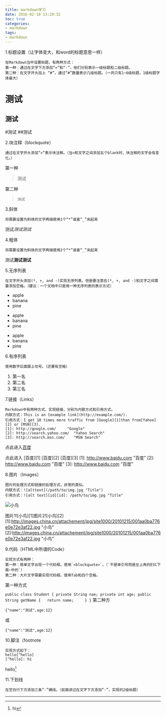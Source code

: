 ```yaml
---
title: markdown学习
date: 2016-02-18 13:29:32
toc: true
categories:
- markdown
tags:
- markdown
---
```

1.标题设置（让字体变大，和word的标题意思一样）

    在Markdown当中设置标题，有两种方式：
    第一种：通过在文字下方添加“=”和“-”，他们分别表示一级标题和二级标题。
    第二种：在文字开头加上 “#”，通过“#”数量表示几级标题。（一共只有1~6级标题，1级标题字体最大）

测试
=
测试
-
#测试
##测试
<!-- more -->
2.块注释（blockquote）

    通过在文字开头添加“>”表示块注释。（当>和文字之间添加五个blank时，块注释的文字会有变化。）

第一种

>测试

第二种

>     测试

3.斜体

    将需要设置为斜体的文字两端使用1个“*”或者“_”夹起来

测试*测试*_测试_

4.粗体

    将需要设置为斜体的文字两端使用2个“*”或者“_”夹起来

测试**测试**__测试__

5.无序列表

    在文字开头添加(*, +, and -)实现无序列表。但是要注意在(*, +, and -)和文字之间需要添加空格。（建议：一个文档中只是用一种无序列表的表示方式）

* apple
* banana
* pine

+ apple
+ banana
+ pine

- apple
- banana
- pine

6.有序列表

    使用数字后面跟上句号。（还要有空格）

1. 第一名
2. 第二名
3. 第三名

7.链接（Links）

    Markdown中有两种方式，实现链接，分别为内联方式和引用方式。
    内联方式：This is an [example link](http://example.com/).
    引用方式：I get 10 times more traffic from [Google][1]than from[Yahoo][2] or [MSN][3].  
    [1]: http://google.com/     "Google"
    [2]: http://search.yahoo.com/  "Yahoo Search" 
    [3]: http://search.msn.com/    "MSN Search"

点此进入[百度](https://www.baidu.com)

点此进入 [百度][1] [百度][2] [百度][3]
[1]: http://www.baidu.com "百度"
[2]: http://www.baidu.com "百度"
[3]: http://www.baidu.com "百度" 

8.图片（Images）

    图片的处理方式和链接的处理方式，非常的类似。
    内联方式：![alttext](/path/to/img.jpg "Title") 
    引用方式：![alt text][id][id]: /path/to/img.jpg "Title"

![小鸟](http://images.china.cn/attachement/jpg/site1000/20101215/001aa0ba776e0e72e3af22.jpg "小鸟")

图片1![小鸟][1]图片2![小鸟][2]
[1]:http://images.china.cn/attachement/jpg/site1000/20101215/001aa0ba776e0e72e3af22.jpg "小鸟"
[2]:http://images.china.cn/attachement/jpg/site1000/20101215/001aa0ba776e0e72e3af22.jpg "小鸟"

9.代码（HTML中所谓的Code）

    实现方式有两种：
    第一种：简单文字出现一个代码框。使用`<blockquote>`。（`不是单引号而是左上角的ESC下面~中的`）
    第二种：大片文字需要实现代码框。使用Tab和四个空格。

第一种方式

`public class Student
    {
        private String nae;
        private int age;
        public String getName
        {  
        return name;    
        }
    }`
第二种方

    {"name":"测试",age:12}

或

    {"name":"测试",age:12}

10.脚注（footnote

    实现方式如下：
    hello[^hello]
    [^hello]: hi

hello[^hello]

[^hello]:hi

11.下划线

    在空白行下方添加三条“-”横线。（前面讲过在文字下方添加“-”，实现的2级标题）


---
